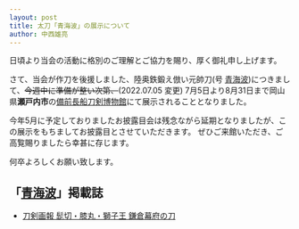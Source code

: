 ```yaml
---
layout: post
title: 太刀「青海波」の展示について
author: 中西雄亮
---
```

日頃より当会の活動に格別のご理解とご協力を賜り、厚く御礼申し上げます。

さて、当会が作刀を後援しました、陸奥鉄鍛え倣い元帥刀(号 [青海波](https://www.seigaiha.com/))につきまして、~~今週中に準備が整い次第、~~(2022.07.05 変更)
7月5日より8月31日まで岡山県**瀬戸内市**の[備前長船刀剣博物館](https://www.city.setouchi.lg.jp/site/token/)にて展示されることとなりました。

今年5月に予定しておりましたお披露目会は残念ながら延期となりましたが、この展示をもちましてお披露目とさせていただきます。
ぜひご来館いただき、ご高覧賜りましたら幸甚に存じます。

何卒よろしくお願い致します。

## 「[青海波](https://www.seigaiha.com/)」掲載誌
- [刀剣画報 髭切・膝丸・獅子王 鎌倉幕府の刀](https://www.amazon.co.jp/dp/4798628093/)
